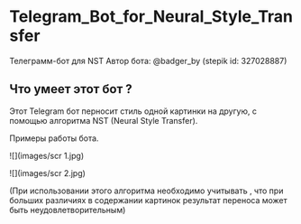 # Telegram_Bot_for_Neural_Style_Transfer
 Телеграмм-бот для NST
Автор бота: @badger_by (stepik id:  327028887)
## Что умеет этот бот ?
Этот Telegram бот перносит стиль одной картинки на другую, с помощью алгоритма NST (Neural Style Transfer).  
  
Примеры работы бота.
  
![](images/scr 1.jpg)
  
![](images/scr 2.jpg)




(При использовании этого алгоритма необходимо учитывать , что при больших различиях в содержании картинок результат переноса может быть неудовлетворительным)
